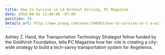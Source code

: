```yaml
---
title: How to Survive in LA Without Driving, PC Magazine
date: 2016-08-02 12:00:00 -07:00
position: 29
details_url: http://www.pcmag.com/news/346663/how-to-survive-in-l-a-without-driving
---
```


Ashley Z. Hand, the Transportation Technology Strategist fellow funded by the Goldhirsh Foundation, tells PC Magazine how her role is creating a city-wide strategy to build a tech-savvy transportation system for Angelenos.

